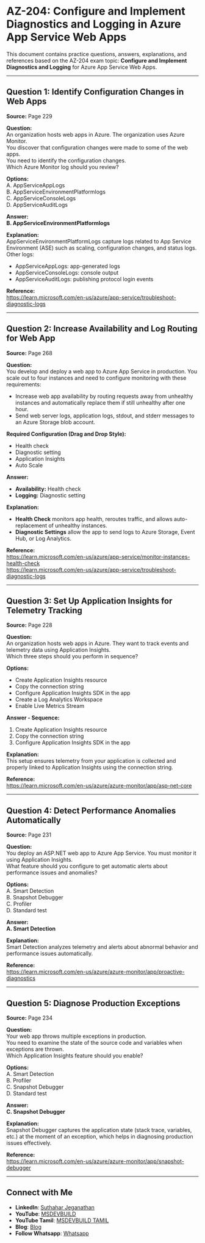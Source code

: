 
# AZ-204: Configure and Implement Diagnostics and Logging in Azure App Service Web Apps

This document contains practice questions, answers, explanations, and references based on the AZ-204 exam topic: **Configure and Implement Diagnostics and Logging** for Azure App Service Web Apps.

---

## Question 1: Identify Configuration Changes in Web Apps

**Source:** Page 229

**Question:**  
An organization hosts web apps in Azure. The organization uses Azure Monitor.  
You discover that configuration changes were made to some of the web apps.  
You need to identify the configuration changes.  
Which Azure Monitor log should you review?

**Options:**  
A. AppServiceAppLogs  
B. AppServiceEnvironmentPlatformlogs  
C. AppServiceConsoleLogs  
D. AppServiceAuditLogs

**Answer:**  
**B. AppServiceEnvironmentPlatformlogs**

**Explanation:**  
AppServiceEnvironmentPlatformLogs capture logs related to App Service Environment (ASE) such as scaling, configuration changes, and status logs.  
Other logs:  
- AppServiceAppLogs: app-generated logs  
- AppServiceConsoleLogs: console output  
- AppServiceAuditLogs: publishing protocol login events  

**Reference:**  
https://learn.microsoft.com/en-us/azure/app-service/troubleshoot-diagnostic-logs

---

## Question 2: Increase Availability and Log Routing for Web App

**Source:** Page 268

**Question:**  
You develop and deploy a web app to Azure App Service in production. You scale out to four instances and need to configure monitoring with these requirements:  
- Increase web app availability by routing requests away from unhealthy instances and automatically replace them if still unhealthy after one hour.  
- Send web server logs, application logs, stdout, and stderr messages to an Azure Storage blob account.

**Required Configuration (Drag and Drop Style):**  
- Health check  
- Diagnostic setting  
- Application Insights  
- Auto Scale  

**Answer:**  
- **Availability:** Health check  
- **Logging:** Diagnostic setting

**Explanation:**  
- **Health Check** monitors app health, reroutes traffic, and allows auto-replacement of unhealthy instances.  
- **Diagnostic Settings** allow the app to send logs to Azure Storage, Event Hub, or Log Analytics.

**Reference:**  
https://learn.microsoft.com/en-us/azure/app-service/monitor-instances-health-check  
https://learn.microsoft.com/en-us/azure/app-service/troubleshoot-diagnostic-logs

---

## Question 3: Set Up Application Insights for Telemetry Tracking

**Source:** Page 228

**Question:**  
An organization hosts web apps in Azure. They want to track events and telemetry data using Application Insights.  
Which three steps should you perform in sequence?

**Options:**  
- Create Application Insights resource  
- Copy the connection string  
- Configure Application Insights SDK in the app  
- Create a Log Analytics Workspace  
- Enable Live Metrics Stream  

**Answer - Sequence:**  
1. Create Application Insights resource  
2. Copy the connection string  
3. Configure Application Insights SDK in the app  

**Explanation:**  
This setup ensures telemetry from your application is collected and properly linked to Application Insights using the connection string.

**Reference:**  
https://learn.microsoft.com/en-us/azure/azure-monitor/app/asp-net-core

---

## Question 4: Detect Performance Anomalies Automatically

**Source:** Page 231

**Question:**  
You deploy an ASP.NET web app to Azure App Service. You must monitor it using Application Insights.  
What feature should you configure to get automatic alerts about performance issues and anomalies?

**Options:**  
A. Smart Detection  
B. Snapshot Debugger  
C. Profiler  
D. Standard test  

**Answer:**  
**A. Smart Detection**

**Explanation:**  
Smart Detection analyzes telemetry and alerts about abnormal behavior and performance issues automatically.

**Reference:**  
https://learn.microsoft.com/en-us/azure/azure-monitor/app/proactive-diagnostics

---

## Question 5: Diagnose Production Exceptions

**Source:** Page 234

**Question:**  
Your web app throws multiple exceptions in production.  
You need to examine the state of the source code and variables when exceptions are thrown.  
Which Application Insights feature should you enable?

**Options:**  
A. Smart Detection  
B. Profiler  
C. Snapshot Debugger  
D. Standard test  

**Answer:**  
**C. Snapshot Debugger**

**Explanation:**  
Snapshot Debugger captures the application state (stack trace, variables, etc.) at the moment of an exception, which helps in diagnosing production issues effectively.

**Reference:**  
https://learn.microsoft.com/en-us/azure/azure-monitor/app/snapshot-debugger

---
## Connect with Me
- **LinkedIn**: [Suthahar Jeganathan](https://www.linkedin.com/in/jssuthahar/)
- **YouTube**: [MSDEVBUILD](https://www.youtube.com/@MSDEVBUILD)
- **YouTube Tamil**: [MSDEVBUILD TAMIL](https://www.youtube.com/@MSDEVBUILDTamil)
- **Blog**: [Blog](https://www.msdevbuild.com/)
- **Follow Whatsapp**: [Whatsapp](https://www.whatsapp.com/channel/0029Va5j2rHEFeXcTlUhQB0J)
